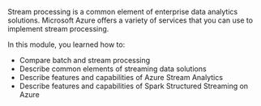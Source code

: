 Stream processing is a common element of enterprise data analytics solutions. Microsoft Azure offers a variety of services that you can use to implement stream processing.

In this module, you learned how to:

- Compare batch and stream processing
- Describe common elements of streaming data solutions
- Describe features and capabilities of Azure Stream Analytics
- Describe features and capabilities of Spark Structured Streaming on Azure
